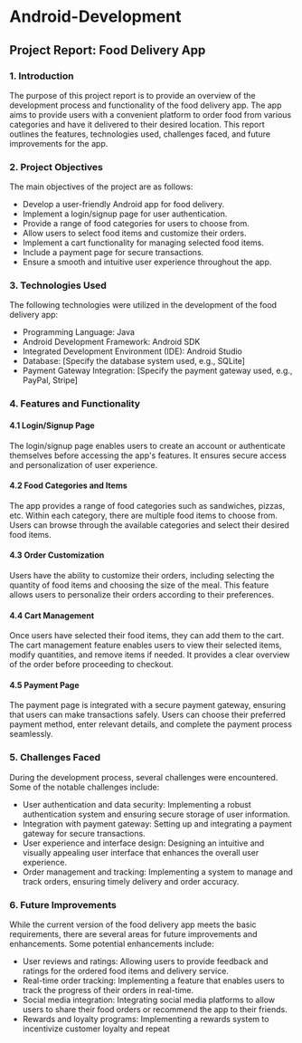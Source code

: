 # Android-Development

## Project Report: Food Delivery App

### 1. Introduction

The purpose of this project report is to provide an overview of the development process and functionality of the food delivery app. The app aims to provide users with a convenient platform to order food from various categories and have it delivered to their desired location. This report outlines the features, technologies used, challenges faced, and future improvements for the app.

### 2. Project Objectives

The main objectives of the project are as follows:

- Develop a user-friendly Android app for food delivery.
- Implement a login/signup page for user authentication.
- Provide a range of food categories for users to choose from.
- Allow users to select food items and customize their orders.
- Implement a cart functionality for managing selected food items.
- Include a payment page for secure transactions.
- Ensure a smooth and intuitive user experience throughout the app.

### 3. Technologies Used

The following technologies were utilized in the development of the food delivery app:

- Programming Language: Java
- Android Development Framework: Android SDK
- Integrated Development Environment (IDE): Android Studio
- Database: [Specify the database system used, e.g., SQLite]
- Payment Gateway Integration: [Specify the payment gateway used, e.g., PayPal, Stripe]

### 4. Features and Functionality

#### 4.1 Login/Signup Page

The login/signup page enables users to create an account or authenticate themselves before accessing the app's features. It ensures secure access and personalization of user experience.

#### 4.2 Food Categories and Items

The app provides a range of food categories such as sandwiches, pizzas, etc. Within each category, there are multiple food items to choose from. Users can browse through the available categories and select their desired food items.

#### 4.3 Order Customization

Users have the ability to customize their orders, including selecting the quantity of food items and choosing the size of the meal. This feature allows users to personalize their orders according to their preferences.

#### 4.4 Cart Management

Once users have selected their food items, they can add them to the cart. The cart management feature enables users to view their selected items, modify quantities, and remove items if needed. It provides a clear overview of the order before proceeding to checkout.

#### 4.5 Payment Page

The payment page is integrated with a secure payment gateway, ensuring that users can make transactions safely. Users can choose their preferred payment method, enter relevant details, and complete the payment process seamlessly.

### 5. Challenges Faced

During the development process, several challenges were encountered. Some of the notable challenges include:

- User authentication and data security: Implementing a robust authentication system and ensuring secure storage of user information.
- Integration with payment gateway: Setting up and integrating a payment gateway for secure transactions.
- User experience and interface design: Designing an intuitive and visually appealing user interface that enhances the overall user experience.
- Order management and tracking: Implementing a system to manage and track orders, ensuring timely delivery and order accuracy.

### 6. Future Improvements

While the current version of the food delivery app meets the basic requirements, there are several areas for future improvements and enhancements. Some potential enhancements include:

- User reviews and ratings: Allowing users to provide feedback and ratings for the ordered food items and delivery service.
- Real-time order tracking: Implementing a feature that enables users to track the progress of their orders in real-time.
- Social media integration: Integrating social media platforms to allow users to share their food orders or recommend the app to their friends.
- Rewards and loyalty programs: Implementing a rewards system to incentivize customer loyalty and repeat
